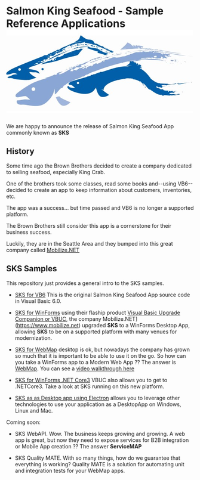 # Salmon King Seafood - Sample Reference Applications  ![logo](https://raw.githubusercontent.com/MobilizeNet/SKS/master/logosks.jpg)


We are happy to announce the release of Salmon King Seafood App commonly known as **SKS** 

## History


Some time ago the Brown Brothers decided to create a company dedicated to selling seafood, especially King Crab.

One of the brothers took some classes, read some books and--using VB6--decided to create an app to keep information about customers, inventories, etc.

The app was a success... but time passed and VB6 is no longer a supported platform.

The Brown Brothers still consider this app is a cornerstone for their business success.

Luckily, they are in the Seattle Area and they bumped into this great company called [Mobilize.NET](https://www.mobilize.net)

## SKS Samples

This repository just provides a general intro to the SKS samples.

- [SKS for VB6](https://github.com/MobilizeNet/SKSVB6) This is the original Salmon King Seafood App source code in Visual Basic 6.0.

- [SKS for WinForms](https://github.com/MobilizeNet/SKSWinForms) using their flaship product [Visual Basic Upgrade Companion or VBUC](https://www.mobilize.net/visual-basic-upgrade-companion), the company Mobilize.NET](https://www.mobilize.net) upgraded **SKS** to a WinForms Desktop App, allowing **SKS** to be on a supported platform with many venues for modernization.

- [SKS for WebMap](https://github.com/MobilizeNet/SKSWebMap) desktop is ok, but nowadays the company has grown so much that it is important to be able to use it on the go. So how can you take a WinForms app to a Modern Web App ?? The answer is [WebMap](https://www.mobilize.net/webmap). You can see a [video walkthrough here](https://mobilize.wistia.com/medias/qblm338uvu)

- [SKS for WinForms .NET Core3](https://github.com/MobilizeNet/SKSWinFormsNetCore3) VBUC also allows you to get to .NETCore3.
Take a look at SKS running on this new platform.

- [SKS as as Desktop app using Electron](https://github.com/MobilizeNet/SKSElectron) allows you to leverage other technologies to use your application as a DesktopApp on Windows, Linux and Mac.
 
Coming soon:

- SKS WebAPI. Wow. The business keeps growing and growing. A web app is great, but now they need to expose services for B2B integration or Mobile App creation ?? The answer **ServiceMAP**

- SKS Quality MATE. With so many things, how do we guarantee that everything is working? Quality MATE is a solution for automating unit and integration tests for your WebMap apps.
